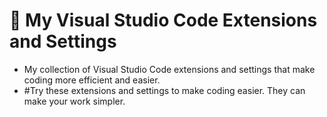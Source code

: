# 🗿 My Visual Studio Code Extensions and Settings

- My collection of Visual Studio Code extensions and settings that make coding more efficient and easier.
- #Try these extensions and settings to make coding easier. They can make your work simpler.
